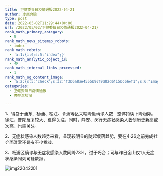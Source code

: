 ```yaml
---
title: 卫健委每日疫情通报2022-04-21
author: 冰原奔狼
type: post
date: 2022-05-02T11:29:44+00:00
url: /2022/05/02/卫健委每日疫情通报2022-04-21/
rank_math_primary_category:
  - 8
rank_math_news_sitemap_robots:
  - index
rank_math_robots:
  - 'a:1:{i:0;s:5:"index";}'
rank_math_analytic_object_id:
  - 49
rank_math_internal_links_processed:
  - 1
rank_math_og_content_image:
  - 'a:2:{s:5:"check";s:32:"f3b6a8ae4555b90f9d82d6415bc66ef1";s:6:"images";a:0:{}}'
categories:
  - 卫健委每日疫情通报
  - 魔都渡劫记

---
```

1、得益于浦东、杨浦、松江、青浦等区大幅降低确诊人数，整体持续下降趋势。徐汇、普陀反复较大、值得关注。同时，静安、闵行无症状感染人数创历史新高或次高，也需关注。

2、无症状感染人数趋势来看，呈现较明显的陡起缓落趋势，要在4-26之前完成社会面清零还是有不少挑战。

3、杨浦区确诊与无症状感染人数同降73%，过于巧合；可与昨日金山仅1人无症状感染同列可疑数据。

<img decoding="async" src="https://i0.wp.com/s2.loli.net/2022/05/02/fwRouF4Ty8kEm5Z.jpg?w=640&#038;ssl=1" alt="img22042201" data-recalc-dims="1" />
